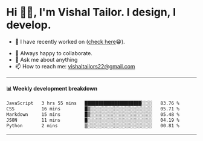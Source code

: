 # Hi 👋🏻, I'm Vishal Tailor. I design, I develop.

- 🔭 I have recently worked on ([check here](https://vishaltailor.com)😁).
<!-- - 🎦 Currently watching: JavaScript: The Hard Parts By Will Sentance. -->
- 👯 Always happy to collaborate.
- 💬 Ask me about anything
- 📫 How to reach me: <a href="mailto:vishaltailors22@gmail.com">vishaltailors22@gmail.com</a>

<hr /> 
<h4>📊 Weekly development breakdown</h4>
<!--START_SECTION:waka-->

```txt
JavaScript   3 hrs 55 mins   █████████████████████░░░░   83.76 %
CSS          16 mins         █▒░░░░░░░░░░░░░░░░░░░░░░░   05.71 %
Markdown     15 mins         █▒░░░░░░░░░░░░░░░░░░░░░░░   05.48 %
JSON         11 mins         █░░░░░░░░░░░░░░░░░░░░░░░░   04.19 %
Python       2 mins          ▒░░░░░░░░░░░░░░░░░░░░░░░░   00.81 %
```

<!--END_SECTION:waka-->
<hr /> 

<!-- ![](./profile-3d-contrib/profile-green-animate.svg) -->
